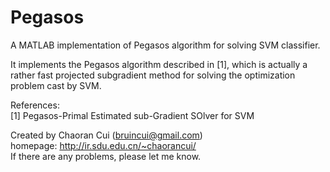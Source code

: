 Pegasos
=======

A MATLAB implementation of Pegasos algorithm for solving SVM classifier. 

It implements the Pegasos algorithm described in [1], which is actually a rather fast projected subgradient method for solving the optimization problem cast by SVM.

References:  
[1] Pegasos-Primal Estimated sub-Gradient SOlver for SVM  

Created by Chaoran Cui (bruincui@gmail.com)  
homepage: http://ir.sdu.edu.cn/~chaorancui/  
If there are any problems, please let me know.
